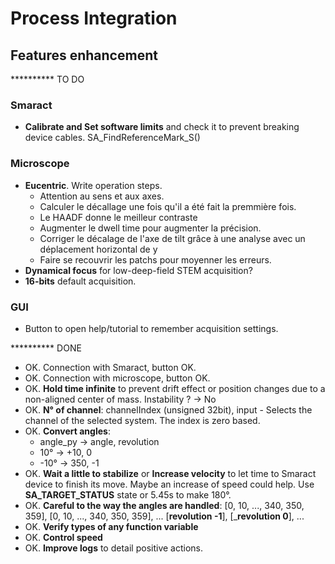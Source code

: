 # Process Integration

## Features enhancement

********** TO DO

### Smaract
- **Calibrate and Set software limits** and check it to prevent breaking device cables. SA_FindReferenceMark_S()

### Microscope
- **Eucentric**. Write operation steps.
    - Attention au sens et aux axes.
    - Calculer le décallage une fois qu'il a été fait la premmière fois.
    - Le HAADF donne le meilleur contraste
    - Augmenter le dwell time pour augmenter la précision.
    - Corriger le décalage de l'axe de tilt grâce à une analyse avec un déplacement horizontal de y
    - Faire se recouvrir les patchs pour moyenner les erreurs.
- **Dynamical focus** for low-deep-field STEM acquisition?
- **16-bits** default acquisition.

### GUI
- Button to open help/tutorial to remember acquisition settings.






********** DONE
- OK. Connection with Smaract, button OK.
- OK. Connection with microscope, button OK.
- OK. **Hold time infinite** to prevent drift effect or position changes due to a non-aligned center of mass. Instability ? → No
- OK. **N° of channel**: channelIndex (unsigned 32bit), input - Selects the channel of the selected system. The index is zero based.
- OK. **Convert angles**:
    - angle_py  → angle,   revolution
    -  10°      → +10,      0
    - -10°      → 350,     -1
- OK. **Wait a little to stabilize** or **Increase velocity** to let time to Smaract device to finish its move. Maybe an increase of speed could help. Use **SA_TARGET_STATUS** state or 5.45s to make 180°.
- OK. **Careful to the way the angles are handled**: [0, 10, ..., 340, 350, 359], [0, 10, ..., 340, 350, 359], ...
                                                     [______revolution -1______], [_______revolution 0______], ...
- OK. **Verify types of any function variable**
- OK. **Control speed**
- OK. **Improve logs** to detail positive actions.

